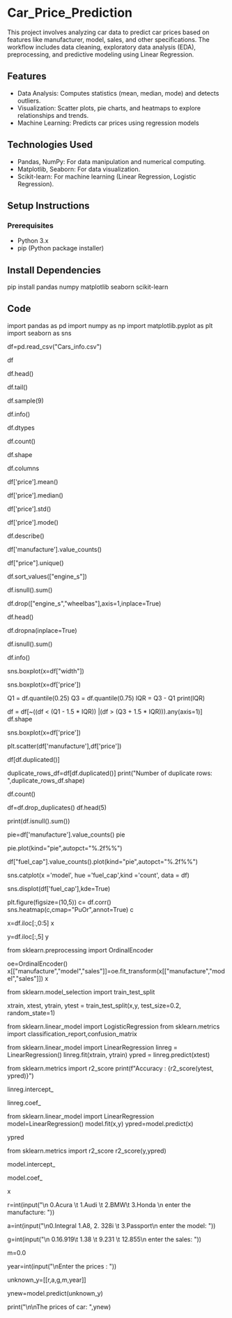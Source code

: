 # Car_Price_Prediction
This project involves analyzing car data to predict car prices based on features like manufacturer, model, sales, and other specifications. The workflow includes data cleaning, exploratory data analysis (EDA), preprocessing, and predictive modeling using Linear Regression.

## Features
- Data Analysis: Computes statistics (mean, median, mode) and detects outliers.
- Visualization: Scatter plots, pie charts, and heatmaps to explore relationships and trends.
- Machine Learning: Predicts car prices using regression models

## Technologies Used
- Pandas, NumPy: For data manipulation and numerical computing.
- Matplotlib, Seaborn: For data visualization.
- Scikit-learn: For machine learning (Linear Regression, Logistic Regression).

## Setup Instructions
### Prerequisites
- Python 3.x
- pip (Python package installer)

## Install Dependencies
pip install pandas numpy matplotlib seaborn scikit-learn

## Code


import pandas as pd
import numpy as np
import matplotlib.pyplot as plt
import seaborn as sns

df=pd.read_csv("Cars_info.csv")

df

df.head()

df.tail()

df.sample(9)

df.info()

df.dtypes

df.count()

df.shape

df.columns

df['price'].mean()

df['price'].median()

df['price'].std()

df['price'].mode()

df.describe()

df['manufacture'].value_counts()

df["price"].unique()

df.sort_values(["engine_s"])

df.isnull().sum()

df.drop(["engine_s","wheelbas"],axis=1,inplace=True)

df.head()

df.dropna(inplace=True)

df.isnull().sum()

df.info()

sns.boxplot(x=df["width"])

sns.boxplot(x=df['price'])

Q1 = df.quantile(0.25)
Q3 = df.quantile(0.75)
IQR = Q3 - Q1
print(IQR)

df = df[~((df < (Q1 - 1.5 * IQR)) |(df > (Q3 + 1.5 * IQR))).any(axis=1)]
df.shape

sns.boxplot(x=df['price'])

plt.scatter(df['manufacture'],df['price'])

df[df.duplicated()]

duplicate_rows_df=df[df.duplicated()]
print("Number of duplicate rows: ",duplicate_rows_df.shape)

df.count()

df=df.drop_duplicates()
df.head(5)

print(df.isnull().sum())

pie=df['manufacture'].value_counts()
pie

pie.plot(kind="pie",autopct="%.2f%%")

df["fuel_cap"].value_counts().plot(kind="pie",autopct="%.2f%%")

sns.catplot(x ='model', hue ='fuel_cap',kind ='count', data = df)

sns.displot(df['fuel_cap'],kde=True)

plt.figure(figsize=(10,5))
c= df.corr()
sns.heatmap(c,cmap="PuOr",annot=True)
c

x=df.iloc[:,0:5]
x

y=df.iloc[:,5]
y

from sklearn.preprocessing import OrdinalEncoder

oe=OrdinalEncoder()
x[["manufacture","model","sales"]]=oe.fit_transform(x[["manufacture","model","sales"]])
x

from sklearn.model_selection import train_test_split

xtrain, xtest, ytrain, ytest = train_test_split(x,y, test_size=0.2, random_state=1)

from sklearn.linear_model import LogisticRegression
from sklearn.metrics import classification_report,confusion_matrix

from sklearn.linear_model import LinearRegression
linreg = LinearRegression()
linreg.fit(xtrain, ytrain)
ypred = linreg.predict(xtest)

from sklearn.metrics import r2_score
print(f"Accuracy : {r2_score(ytest, ypred)}")

linreg.intercept_

linreg.coef_

from sklearn.linear_model import LinearRegression
model=LinearRegression()
model.fit(x,y)
ypred=model.predict(x)


ypred

from sklearn.metrics import r2_score
r2_score(y,ypred)

model.intercept_

model.coef_

x

r=int(input("\n 0.Acura \t 1.Audi \t 2.BMW\t 3.Honda \n enter the manufacture: "))

a=int(input("\n0.Integral  1.A8, 2. 328i \t 3.Passport\n enter the model: "))

g=int(input("\n 0.16.919\t 1.38 \t 9.231 \t 12.855\n enter the sales: "))

m=0.0

year=int(input("\nEnter the prices : "))

unknown_y=[[r,a,g,m,year]]

ynew=model.predict(unknown_y)

print("\n\nThe prices of car: ",ynew)

